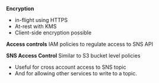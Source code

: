 **Encryption**
- in-flight using HTTPS
- At-rest with KMS
- Client-side encryption possible

**Access controls**
IAM policies to regulate access to SNS API

**SNS Access Control**
Similar to S3 bucket level policies
- Useful for cross account access to SNS topic
- And for allowing other services to write to a topic.